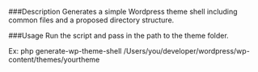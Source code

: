 ###Description
Generates a simple Wordpress theme shell including common files and a proposed directory structure.

###Usage
Run the script and pass in the path to the theme folder.

Ex: php generate-wp-theme-shell /Users/you/developer/wordpress/wp-content/themes/yourtheme